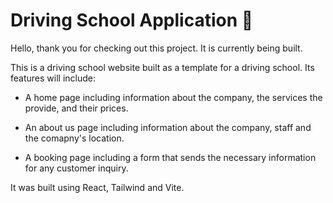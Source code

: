 # Driving School Application 🚗

Hello, thank you for checking out this project. It is currently being built.

This is a driving school website built as a template for a driving school. Its features will include:

- A home page including information about the company, the services the provide, and their prices.

- An about us page including information about the company, staff and the comapny's location.

- A booking page including a form that sends the necessary information for any customer inquiry.

It was built using React, Tailwind and Vite.
